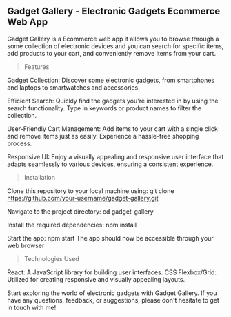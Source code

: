 Gadget Gallery - Electronic Gadgets Ecommerce Web App
-------------------------------------------------------

Gadget Gallery is a Ecommerce web app it allows you to browse through a some collection of electronic devices
and you can search for specific items, add products to your cart, and conveniently remove items from your cart. 

> Features

 Gadget Collection: Discover some electronic gadgets, from smartphones and laptops to smartwatches and accessories.

Efficient Search: Quickly find the gadgets you're interested in by using the search functionality. Type in keywords or product names to filter the collection.

User-Friendly Cart Management: Add items to your cart with a single click and remove items just as easily. Experience a hassle-free shopping process.

Responsive UI: Enjoy a visually appealing and responsive user interface that adapts seamlessly to various devices, ensuring a consistent experience.

> Installation

Clone this repository to your local machine using:
git clone https://github.com/your-username/gadget-gallery.git

Navigate to the project directory:
cd gadget-gallery

Install the required dependencies:
npm install

Start the app:
npm start
The app should now be accessible through your web browser

> Technologies Used

React: A JavaScript library for building user interfaces.
CSS Flexbox/Grid: Utilized for creating responsive and visually appealing layouts.

Start exploring the world of electronic gadgets with Gadget Gallery.
If you have any questions, feedback, or suggestions, please don't hesitate to get in touch with me!
